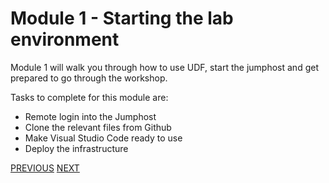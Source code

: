 # Module 1 - Starting the lab environment

Module 1 will walk you through how to use UDF, start the jumphost and get prepared to go through the workshop.

Tasks to complete for this module are:
-   Remote login into the Jumphost
-	Clone the relevant files from Github
-	Make Visual Studio Code ready to use
-	Deploy the infrastructure

[PREVIOUS](../Getting_started.md)      [NEXT](/module_1/task1_1.md)